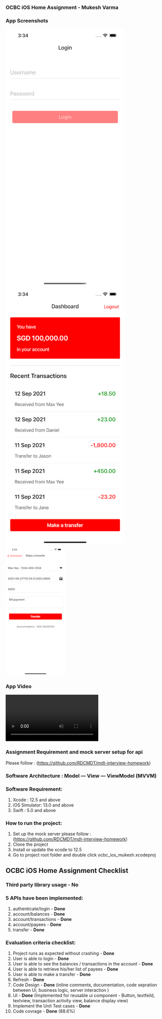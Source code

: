 ### OCBC iOS Home Assignment - Mukesh Varma

### App Screenshots

![alt text](https://github.com/vermamukesh67/ocbc_ios_mukesh/blob/main/login.png?raw=true)
![alt text](https://github.com/vermamukesh67/ocbc_ios_mukesh/blob/main/dashboard.png?raw=true)
![alt text](https://github.com/vermamukesh67/ocbc_ios_mukesh/blob/main/transfer.png?raw=true)

### App Video

![alt text](https://github.com/vermamukesh67/ocbc_ios_mukesh/blob/main/ocbc_ios_480.mov?raw=true)

### Assignment Requirement and mock server setup for api

Please follow : (https://github.com/RDCMDT/mdt-interview-homework)

### Software Architecture : Model — View — ViewModel (MVVM)

### Software Requirement:

1. Xcode : 12.5 and above
2. iOS Simulator: 13.0 and above 
3. Swift : 5.0 and above

### How to run the project:

1. Set up the mock server please follow : (https://github.com/RDCMDT/mdt-interview-homework)
2. Clone the project 
3. Install or update the xcode to 12.5
4. Go to project root folder and double click ocbc_ios_mukesh.xcodeproj

## OCBC iOS Home Assignment Checklist

### Third party library usage - **No**

### 5 APIs have been implemented:

1. authenticate/login - **Done**
2. account/balances - **Done**
3. account/transactions - **Done**
4. account/payees - **Done**
5. transfer - **Done**

### Evaluation criteria checklist:

1. Project runs as expected without crashing - **Done**
2. User is able to login - **Done**
3. User is able to see the balances / transactions in the account - **Done**
4. User is able to retrieve his/her list of payees - **Done**
5. User is able to make a transfer  - **Done**
6. Refresh  - **Done**
7. Code Design - **Done** (inline comments, documentation, code sepration between Ui, business logic, server interaction )
8. UI  - **Done** (Implemented for reusable ui component - Button, textfeild, textview, transaction activity view, balance display view)
9. Implement the Unit Test cases   - **Done**
10. Code covrage - **Done** (88.6%)


